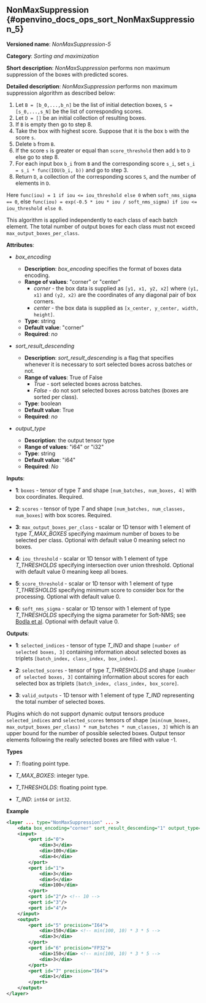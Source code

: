 ## NonMaxSuppression<a name="NonMaxSuppression"></a> {#openvino_docs_ops_sort_NonMaxSuppression_5}

**Versioned name**: *NonMaxSuppression-5*

**Category**: *Sorting and maximization*

**Short description**: *NonMaxSuppression* performs non maximum suppression of the boxes with predicted scores.

**Detailed description**: *NonMaxSuppression* performs non maximum suppression algorithm as described below:

1.  Let `B = [b_0,...,b_n]` be the list of initial detection boxes, `S = [s_0,...,s_N]` be  the list of corresponding scores.
2.  Let `D = []` be an initial collection of resulting boxes.
3.  If `B` is empty then go to step 8.
4.  Take the box with highest score. Suppose that it is the box `b` with the score `s`.
5.  Delete `b` from `B`.
6.  If the score `s` is greater or equal than `score_threshold`  then add `b` to `D` else go to step 8.
7.  For each input box `b_i` from `B` and the corresponding score `s_i`, set `s_i = s_i * func(IOU(b_i, b))` and go to step 3.
8.  Return `D`, a collection of the corresponding scores `S`, and the number of elements in `D`.

Here `func(iou) = 1 if iou <= iou_threshold else 0` when `soft_nms_sigma == 0`, else `func(iou) = exp(-0.5 * iou * iou / soft_nms_sigma) if iou <= iou_threshold else 0`.

This algorithm is applied independently to each class of each batch element. The total number of output boxes for each
class must not exceed `max_output_boxes_per_class`.

**Attributes**:

* *box_encoding*

  * **Description**: *box_encoding* specifies the format of boxes data encoding.
  * **Range of values**: "corner" or "center"
    * *corner* - the box data is supplied as `[y1, x1, y2, x2]` where `(y1, x1)` and `(y2, x2)` are the coordinates of any diagonal pair of box corners.
    * *center* - the box data is supplied as `[x_center, y_center, width, height]`.
  * **Type**: string
  * **Default value**: "corner"
  * **Required**: *no*

* *sort_result_descending*

  * **Description**: *sort_result_descending* is a flag that specifies whenever it is necessary to sort selected boxes across batches or not.
  * **Range of values**: True of False
    * *True* - sort selected boxes across batches.
    * *False* - do not sort selected boxes across batches (boxes are sorted per class).
  * **Type**: boolean
  * **Default value**: True
  * **Required**: *no*

* *output_type*

  * **Description**: the output tensor type
  * **Range of values**: "i64" or "i32"
  * **Type**: string
  * **Default value**: "i64"
  * **Required**: *No*

**Inputs**:

*   **1**: `boxes` - tensor of type *T* and shape `[num_batches, num_boxes, 4]` with box coordinates. Required.

*   **2**: `scores` - tensor of type *T* and shape `[num_batches, num_classes, num_boxes]` with box scores. Required.

*   **3**: `max_output_boxes_per_class` - scalar or 1D tensor with 1 element of type *T_MAX_BOXES* specifying maximum number of boxes to be selected per class. Optional with default value 0 meaning select no boxes.

*   **4**: `iou_threshold` - scalar or 1D tensor with 1 element of type *T_THRESHOLDS* specifying intersection over union threshold. Optional with default value 0 meaning keep all boxes.

*   **5**: `score_threshold` - scalar or 1D tensor with 1 element of type *T_THRESHOLDS* specifying minimum score to consider box for the processing. Optional with default value 0.

*   **6**:  `soft_nms_sigma` - scalar or 1D tensor with 1 element of type *T_THRESHOLDS* specifying the sigma parameter for Soft-NMS; see [Bodla et al](https://arxiv.org/abs/1704.04503.pdf). Optional with default value 0.

**Outputs**:

*   **1**: `selected_indices` - tensor of type *T_IND* and shape `[number of selected boxes, 3]` containing information about selected boxes as triplets `[batch_index, class_index, box_index]`.

*   **2**: `selected_scores` - tensor of type *T_THRESHOLDS* and shape `[number of selected boxes, 3]` containing information about scores for each selected box as triplets `[batch_index, class_index, box_score]`.

*   **3**: `valid_outputs` - 1D tensor with 1 element of type *T_IND* representing the total number of selected boxes.

Plugins which do not support dynamic output tensors produce `selected_indices` and `selected_scores` tensors of shape `[min(num_boxes, max_output_boxes_per_class) * num_batches * num_classes, 3]` which is an upper bound for the number of possible selected boxes. Output tensor elements following the really selected boxes are filled with value -1.

**Types**

* *T*: floating point type.

* *T_MAX_BOXES*: integer type.

* *T_THRESHOLDS*: floating point type.

* *T_IND*: `int64` or `int32`.

**Example**

```xml
<layer ... type="NonMaxSuppression" ... >
    <data box_encoding="corner" sort_result_descending="1" output_type="i64"/>
    <input>
        <port id="0">
            <dim>3</dim>
            <dim>100</dim>
            <dim>4</dim>
        </port>
        <port id="1">
            <dim>3</dim>
            <dim>5</dim>
            <dim>100</dim>
        </port>
        <port id="2"/> <!-- 10 -->
        <port id="3"/>
        <port id="4"/>
    </input>
    <output>
        <port id="5" precision="I64">
            <dim>150</dim> <!-- min(100, 10) * 3 * 5 -->
            <dim>3</dim>
        </port>
        <port id="6" precision="FP32">
            <dim>150</dim> <!-- min(100, 10) * 3 * 5 -->
            <dim>3</dim>
        </port>
        <port id="7" precision="I64">
            <dim>1</dim>
        </port>
    </output>
</layer>
```
